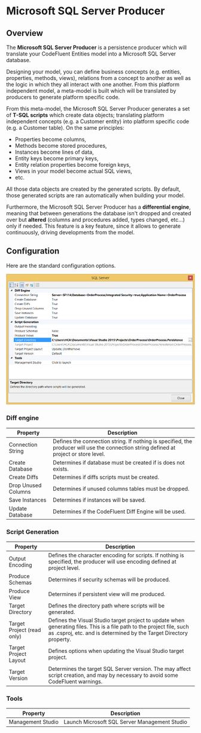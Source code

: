 # Microsoft SQL Server Producer

## Overview 

The **Microsoft SQL Server Producer** is a persistence producer which will translate your CodeFluent Entities model into a Microsoft SQL Server database.

Designing your model, you can define business concepts (e.g. entities, properties, methods, views), relations from a concept to another as well as the logic in which they all interact with one another. From this platform independent model, a meta-model is built which will be translated by producers to generate platform specific code.

From this meta-model, the Microsoft SQL Server Producer generates a set of **T-SQL scripts** which create data objects; translating platform independent concepts (e.g. a Customer entity) into platform specific code (e.g. a Customer table). On the same principles:

* Properties become columns,
* Methods become stored procedures,
* Instances become lines of data,
* Entity keys become primary keys,
* Entity relation properties become foreign keys,
* Views in your model become actual SQL views,
* etc.

All those data objects are created by the generated scripts. By default, those generated scripts are ran automatically when building your model.

Furthermore, the Microsoft SQL Server Producer has a **differential engine**, meaning that between generations the database isn't dropped and created over but **altered** (columns and procedures added, types changed, etc...) only if needed. This feature is a key feature, since it allows to generate continuously, driving developments from the model. 

## Configuration

Here are the standard configuration options.

![](img/sql-server-01.png)

### Diff engine

| **Property** | **Description** |
| -- | -- |
| Connection String | Defines the connection string. If nothing is specified, the producer will use the connection string defined at project or store level. |
| Create Database | Determines if database must be created if is does not exists. |
| Create Diffs | Determines if diffs scripts must be created. |
| Drop Unused Columns | Determines if unused columns tables must be dropped. |
| Save Instances | Determines if instances will be saved. |
| Update Database | Determines if the CodeFluent Diff Engine will be used. |

### Script Generation

| **Property** | **Description** |
| -- | -- |
| Output Encoding | Defines the character encoding for scripts. If nothing is specified, the producer will use encoding defined at project level. |
| Produce Schemas | Determines if security schemas will be produced. |
| Produce View | Determines if persistent view will me produced. |
| Target Directory | Defines the directory path where scripts will be generated. |
| Target Project (read only) | Defines the Visual Studio target project to update when generating files. This is a file path to the project file, such as .csproj, etc. and is determined by the Target Directory property. |
| Target Project Layout | Defines options when updating the Visual Studio target project. |
| Target Version | Determines the target SQL Server version. The may affect script creation, and may by necessary to avoid some CodeFluent warnings. |

### Tools

| **Property** | **Description** |
| -- | -- |
| Management Studio | Launch Microsoft SQL Server Management Studio |